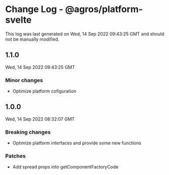 # Change Log - @agros/platform-svelte

This log was last generated on Wed, 14 Sep 2022 09:43:25 GMT and should not be manually modified.

## 1.1.0
Wed, 14 Sep 2022 09:43:25 GMT

### Minor changes

- Optimize platform cofiguration

## 1.0.0
Wed, 14 Sep 2022 08:32:07 GMT

### Breaking changes

- Optimize platform interfaces and provide some new functions

### Patches

- Add spread props into getComponentFactoryCode

